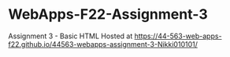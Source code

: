 # WebApps-F22-Assignment-3
Assignment 3 - Basic HTML
Hosted at <https://44-563-web-apps-f22.github.io/44563-webapps-assignment-3-Nikki010101/>
